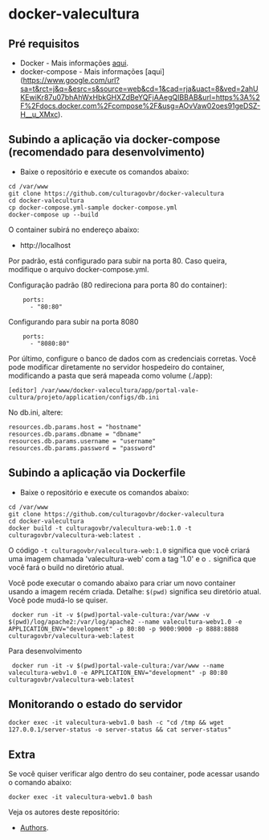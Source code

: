 # docker-valecultura

## Pré requisitos
* Docker - Mais informações [aqui](http://pt.slideshare.net/vinnyfs89/docker-essa-baleia-vai-te-conquistar?qid=aed7b752-f313-4515-badd-f3bf811c8a35&v=&b=&from_search=1).
* docker-compose - Mais informações [aqui] (https://www.google.com/url?sa=t&rct=j&q=&esrc=s&source=web&cd=1&cad=rja&uact=8&ved=2ahUKEwiKr87u07bhAhWxHbkGHXZdBeYQFjAAegQIBBAB&url=https%3A%2F%2Fdocs.docker.com%2Fcompose%2F&usg=AOvVaw02oes91geDSZ-H__u_XMxc).

## Subindo a aplicação via docker-compose (recomendado para desenvolvimento)

* Baixe o repositório e execute os comandos abaixo:
```
cd /var/www
git clone https://github.com/culturagovbr/docker-valecultura
cd docker-valecultura
cp docker-compose.yml-sample docker-compose.yml
docker-compose up --build
```

O container subirá no endereço abaixo: 
* http://localhost

Por padrão, está configurado para subir na porta 80. Caso queira, modifique o arquivo docker-compose.yml.

Configuração padrão (80 redireciona para porta 80 do container):
```
    ports:
      - "80:80"
```

Configurando para subir na porta 8080
```
    ports:
      - "8080:80"
```

Por último, configure o banco de dados com as credenciais corretas. Você pode modificar diretamente no servidor hospedeiro do container, modificando a pasta que será mapeada como volume (./app):
```
[editor] /var/www/docker-valecultura/app/portal-vale-cultura/projeto/application/configs/db.ini
```

No db.ini, altere:
```
resources.db.params.host = "hostname"
resources.db.params.dbname = "dbname"
resources.db.params.username = "username"
resources.db.params.password = "password"
```

## Subindo a aplicação via Dockerfile

* Baixe o repositório e execute os comandos abaixo:

```
cd /var/www
git clone https://github.com/culturagovbr/docker-valecultura
cd docker-valecultura
docker build -t culturagovbr/valecultura-web:1.0 -t culturagovbr/valecultura-web:latest .
```

O código `-t culturagovbr/valecultura-web:1.0` significa que você criará uma imagem chamada 'valecultura-web' com a tag '1.0' e o `.` significa que você fará o build no diretório atual.

Você pode executar o comando abaixo para criar um novo container usando a imagem recém criada. Detalhe: `$(pwd)` significa seu diretório atual. Você pode mudá-lo se quiser.
```
 docker run -it -v $(pwd)portal-vale-cultura:/var/www -v $(pwd)/log/apache2:/var/log/apache2 --name valecultura-webv1.0 -e APPLICATION_ENV="development" -p 80:80 -p 9000:9000 -p 8888:8888 culturagovbr/valecultura-web:latest
```

Para desenvolvimento
```
 docker run -it -v $(pwd)portal-vale-cultura:/var/www --name valecultura-webv1.0 -e APPLICATION_ENV="development" -p 80:80 culturagovbr/valecultura-web:latest
```

## Monitorando o estado do servidor
```
docker exec -it valecultura-webv1.0 bash -c "cd /tmp && wget 127.0.0.1/server-status -o server-status && cat server-status"
```

## Extra

Se você quiser verificar algo dentro do seu container, pode acessar usando o comando abaixo:
```
docker exec -it valecultura-webv1.0 bash
```

Veja os autores deste repositório:
* [Authors](./Authors.md).
